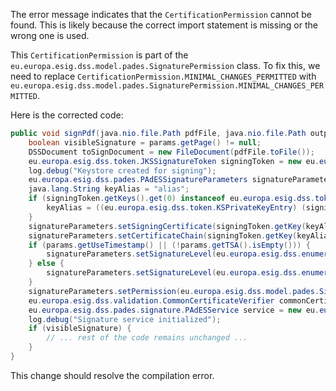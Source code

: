 The error message indicates that the `CertificationPermission` cannot be found. This is likely because the correct import statement is missing or the wrong one is used.

This `CertificationPermission` is part of the `eu.europa.esig.dss.model.pades.SignaturePermission` class. To fix this, we need to replace `CertificationPermission.MINIMAL_CHANGES_PERMITTED` with `eu.europa.esig.dss.model.pades.SignaturePermission.MINIMAL_CHANGES_PERMITTED`.

Here is the corrected code:

```java
public void signPdf(java.nio.file.Path pdfFile, java.nio.file.Path outputFile, byte[] keyStore, char[] keyStorePassword, boolean binary, SignatureParameters params) throws java.io.IOException {
    boolean visibleSignature = params.getPage() != null;
    DSSDocument toSignDocument = new FileDocument(pdfFile.toFile());
    eu.europa.esig.dss.token.JKSSignatureToken signingToken = new eu.europa.esig.dss.token.JKSSignatureToken(keyStore, new java.security.KeyStore.PasswordProtection(keyStorePassword));
    log.debug("Keystore created for signing");
    eu.europa.esig.dss.pades.PAdESSignatureParameters signatureParameters = new eu.europa.esig.dss.pades.PAdESSignatureParameters();
    java.lang.String keyAlias = "alias";
    if (signingToken.getKeys().get(0) instanceof eu.europa.esig.dss.token.KSPrivateKeyEntry) {
        keyAlias = ((eu.europa.esig.dss.token.KSPrivateKeyEntry) (signingToken.getKeys().get(0))).getAlias();
    }
    signatureParameters.setSigningCertificate(signingToken.getKey(keyAlias).getCertificate());
    signatureParameters.setCertificateChain(signingToken.getKey(keyAlias).getCertificateChain());
    if (params.getUseTimestamp() || (!params.getTSA().isEmpty())) {
        signatureParameters.setSignatureLevel(eu.europa.esig.dss.enumerations.SignatureLevel.PAdES_BASELINE_T);
    } else {
        signatureParameters.setSignatureLevel(eu.europa.esig.dss.enumerations.SignatureLevel.PAdES_BASELINE_B);
    }
    signatureParameters.setPermission(eu.europa.esig.dss.model.pades.SignaturePermission.MINIMAL_CHANGES_PERMITTED);
    eu.europa.esig.dss.validation.CommonCertificateVerifier commonCertificateVerifier = new eu.europa.esig.dss.validation.CommonCertificateVerifier();
    eu.europa.esig.dss.pades.signature.PAdESService service = new eu.europa.esig.dss.pades.signature.PAdESService(commonCertificateVerifier);
    log.debug("Signature service initialized");
    if (visibleSignature) {
        // ... rest of the code remains unchanged ...
    }
}
```
This change should resolve the compilation error.